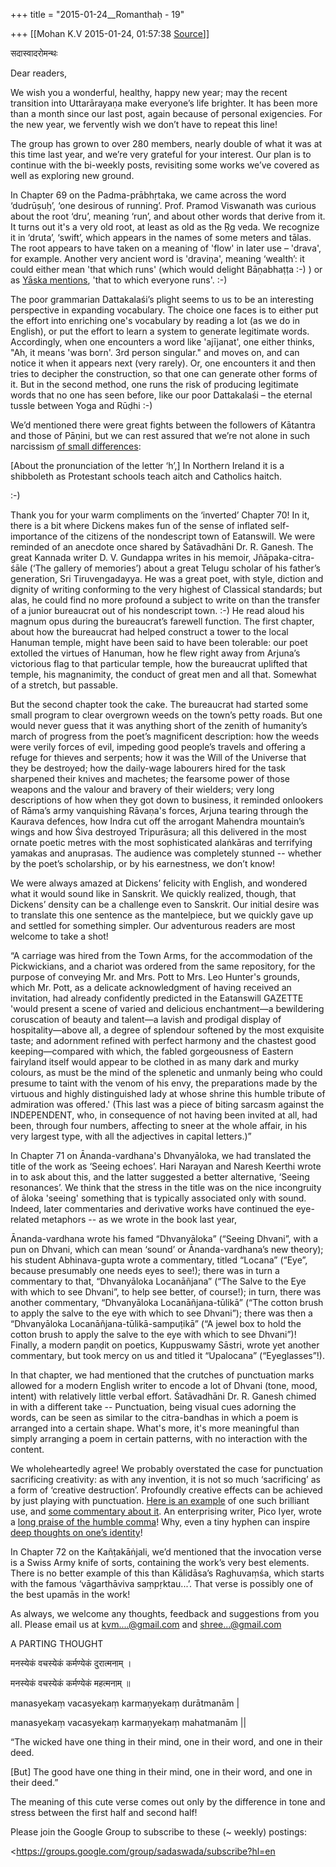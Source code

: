 +++
title = "2015-01-24__Romanthaḥ - 19"

+++
[[Mohan K.V	2015-01-24, 01:57:38 [Source](https://groups.google.com/g/sadaswada/c/oQdb-AArbvI)]]



सदास्वादरोमन्थः

Dear readers,

  

We wish you a wonderful, healthy, happy new year; may the recent transition into Uttarārayaṇa make everyone’s life brighter. It has been more than a month since our last post, again because of personal exigencies. For the new year, we fervently wish we don’t have to repeat this line!

  

The group has grown to over 280 members, nearly double of what it was at this time last year, and we’re very grateful for your interest. Our plan is to continue with the bi-weekly posts, revisiting some works we’ve covered as well as exploring new ground.

  

In Chapter 69 on the Padma-prābhṛtaka, we came across the word ‘dudrūṣuḥ’, ‘one desirous of running’. Prof. Pramod Viswanath was curious about the root ‘dru’, meaning ‘run’, and about other words that derive from it. It turns out it's a very old root, at least as old as the Ṛg veda. We recognize it in ‘druta’, ‘swift’, which appears in the names of some meters and tālas. The root appears to have taken on a meaning of 'flow' in later use – 'drava', for example. Another very ancient word is 'draviṇa', meaning ‘wealth’: it could either mean 'that which runs' (which would delight Bāṇabhaṭṭa :-) ) or as [Yāska mentions](http://books.google.com/books?id=PO_B0y8lumUC&pg=PA206&lpg=PA206#v=onepage&q&f=false), 'that to which everyone runs'. :-)

  

The poor grammarian Dattakalaśi’s plight seems to us to be an interesting perspective in expanding vocabulary. The choice one faces is to either put the effort into enriching one's vocabulary by reading a lot (as we do in English), or put the effort to learn a system to generate legitimate words. Accordingly, when one encounters a word like 'ajījanat', one either thinks, "Ah, it means 'was born'. 3rd person singular." and moves on, and can notice it when it appears next (very rarely). Or, one encounters it and then tries to decipher the construction, so that one can generate other forms of it. But in the second method, one runs the risk of producing legitimate words that no one has seen before, like our poor Dattakalaśi – the eternal tussle between Yoga and Rūḍhi :-) 

  

We’d mentioned there were great fights between the followers of Kātantra and those of Pāṇini, but we can rest assured that we’re not alone in such narcissism [of small differences](http://en.wikipedia.org/wiki/H#Name_in_English):

  

\[About the pronunciation of the letter ‘h’,\] In Northern Ireland it is a shibboleth as Protestant schools teach aitch and Catholics haitch.

  

:-)

  

Thank you for your warm compliments on the ‘inverted’ Chapter 70! In it, there is a bit where Dickens makes fun of the sense of inflated self-importance of the citizens of the nondescript town of Eatanswill. We were reminded of an anecdote once shared by Śatāvadhāni Dr. R. Ganesh. The great Kannada writer D. V. Gundappa writes in his memoir, Jñāpaka-citra-śāle (‘The gallery of memories’) about a great Telugu scholar of his father’s generation, Sri Tiruvengadayya. He was a great poet, with style, diction and dignity of writing conforming to the very highest of Classical standards; but alas, he could find no more profound a subject to write on than the transfer of a junior bureaucrat out of his nondescript town. :-) He read aloud his magnum opus during the bureaucrat’s farewell function. The first chapter, about how the bureaucrat had helped construct a tower to the local Hanuman temple, might have been said to have been tolerable: our poet extolled the virtues of Hanuman, how he flew right away from Arjuna’s victorious flag to that particular temple, how the bureaucrat uplifted that temple, his magnanimity, the conduct of great men and all that. Somewhat of a stretch, but passable.

  

But the second chapter took the cake. The bureaucrat had started some small program to clear overgrown weeds on the town’s petty roads. But one would never guess that it was anything short of the zenith of humanity’s march of progress from the poet’s magnificent description: how the weeds were verily forces of evil, impeding good people’s travels and offering a refuge for thieves and serpents; how it was the Will of the Universe that they be destroyed; how the daily-wage labourers hired for the task sharpened their knives and machetes; the fearsome power of those weapons and the valour and bravery of their wielders; very long descriptions of how when they got down to business, it reminded onlookers of Rāma’s army vanquishing Rāvaṇa's forces, Arjuna tearing through the Kaurava defences, how Indra cut off the arrogant Mahendra mountain’s wings and how Śiva destroyed Tripurāsura; all this delivered in the most ornate poetic metres with the most sophisticated alaṅkāras and terrifying yamakas and anuprasas. The audience was completely stunned -- whether by the poet’s scholarship, or by his earnestness, we don’t know!

  

We were always amazed at Dickens’ felicity with English, and wondered what it would sound like in Sanskrit. We quickly realized, though, that Dickens’ density can be a challenge even to Sanskrit. Our initial desire was to translate this one sentence as the mantelpiece, but we quickly gave up and settled for something simpler. Our adventurous readers are most welcome to take a shot!

  

“A carriage was hired from the Town Arms, for the accommodation of the Pickwickians, and a chariot was ordered from the same repository, for the purpose of conveying Mr. and Mrs. Pott to Mrs. Leo Hunter's grounds, which Mr. Pott, as a delicate acknowledgment of having received an invitation, had already confidently predicted in the Eatanswill GAZETTE 'would present a scene of varied and delicious enchantment—a bewildering coruscation of beauty and talent—a lavish and prodigal display of hospitality—above all, a degree of splendour softened by the most exquisite taste; and adornment refined with perfect harmony and the chastest good keeping—compared with which, the fabled gorgeousness of Eastern fairyland itself would appear to be clothed in as many dark and murky colours, as must be the mind of the splenetic and unmanly being who could presume to taint with the venom of his envy, the preparations made by the virtuous and highly distinguished lady at whose shrine this humble tribute of admiration was offered.' (This last was a piece of biting sarcasm against the INDEPENDENT, who, in consequence of not having been invited at all, had been, through four numbers, affecting to sneer at the whole affair, in his very largest type, with all the adjectives in capital letters.)”

  

In Chapter 71 on Ānanda-vardhana's Dhvanyāloka, we had translated the title of the work as ‘Seeing echoes’. Hari Narayan and Naresh Keerthi wrote in to ask about this, and the latter suggested a better alternative, ‘Seeing resonances’. We think that the stress in the title was on the nice incongruity of āloka 'seeing' something that is typically associated only with sound. Indeed, later commentaries and derivative works have continued the eye-related metaphors -- as we wrote in the book last year,

  

Ānanda-vardhana wrote his famed “Dhvanyāloka” (“Seeing Dhvani”, with a pun on Dhvani, which can mean ‘sound’ or Ānanda-vardhana’s new theory); his student Abhinava-gupta wrote a commentary, titled “Locana” (“Eye”, because presumably one needs eyes to see!); there was in turn a commentary to that, “Dhvanyāloka Locanāñjana” (“The Salve to the Eye with which to see Dhvani”, to help see better, of course!); in turn, there was another commentary, “Dhvanyāloka Locanāñjana-tūlikā” (“The cotton brush to apply the salve to the eye with which to see Dhvani”); there was then a “Dhvanyāloka Locanāñjana-tūlikā-sampuṭikā” (“A jewel box to hold the cotton brush to apply the salve to the eye with which to see Dhvani”)! Finally, a modern paṇḍit on poetics, Kuppuswamy Sāstri, wrote yet another commentary, but took mercy on us and titled it “Upalocana” (“Eyeglasses”!).

  

In that chapter, we had mentioned that the crutches of punctuation marks allowed for a modern English writer to encode a lot of Dhvani (tone, mood, intent) with relatively little verbal effort. Śatāvadhāni Dr. R. Ganesh chimed in with a different take -- Punctuation, being visual cues adorning the words, can be seen as similar to the citra-bandhas in which a poem is arranged into a certain shape. What's more, it's more meaningful than simply arranging a poem in certain patterns, with no interaction with the content.

  

We wholeheartedly agree! We probably overstated the case for punctuation sacrificing creativity: as with any invention, it is not so much ‘sacrificing’ as a form of ‘creative destruction’. Profoundly creative effects can be achieved by just playing with punctuation. [Here is an example](http://www.theonion.com/articles/stonehearted-ice-witch-forgoes-exclamation-point,36005/) of one such brilliant use, and [some commentary about it](http://www.newrepublic.com/article/115726/period-our-simplest-punctuation-mark-has-become-sign-anger). An enterprising writer, Pico Iyer, wrote a [long praise of the humble comma](http://content.time.com/time/magazine/article/0,9171,149453,00.html)! Why, even a tiny hyphen can inspire [deep thoughts on one’s identity](http://www.cnn.com/2014/07/11/opinion/liu-chinese-american/)!

  

In Chapter 72 on the Kañṭakāṅjali, we’d mentioned that the invocation verse is a Swiss Army knife of sorts, containing the work’s very best elements. There is no better example of this than Kālidāsa’s Raghuvaṃśa, which starts with the famous ‘vāgarthāviva saṃpṛktau...’. That verse is possibly one of the best upamās in the work!

  

As always, we welcome any thoughts, feedback and suggestions from you all. Please email us at [kvm....@gmail.com]() and [shree...@gmail.com]()

  

A PARTING THOUGHT

  

मनस्येकं वचस्येकं कर्मण्येकं दुरात्मनाम् ।

मनस्येकं वचस्येकं कर्मण्येकं महत्मनाम् ॥

manasyekaṃ vacasyekaṃ karmaṇyekaṃ durātmanām \|

manasyekaṃ vacasyekaṃ karmaṇyekaṃ mahatmanām \|\|

  

“The wicked have one thing in their mind, one in their word, and one in their deed.

\[But\] The good have one thing in their mind, one in their word, and one in their deed.”

  

The meaning of this cute verse comes out only by the difference in tone and stress between the first half and second half!

  

Please join the Google Group to subscribe to these (\~ weekly) postings:

<https://groups.google.com/group/sadaswada/subscribe?hl=en 

  

